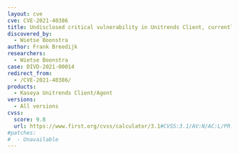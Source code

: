 ```yaml
---
layout: cve
cve: CVE-2021-40386
title: Undisclosed critical vulnerability in Unitrends Client, currently unpatched
discovered_by:
  - Wietse Boonstra
author: Frank Breedijk
researchers:
  - Wietse Boonstra
case: DIVD-2021-00014
redirect_from:
  - /CVE-2021-40386/
products:
  - Kaseya Unitrends Client/Agent
versions:
  - All versions
cvss:
  score: 9.8
  url: https://www.first.org/cvss/calculator/3.1#CVSS:3.1/AV:N/AC:L/PR:N/UI:N/S:U/C:H/I:H/A:H
#patches:
#  - Unavailable
---
```


